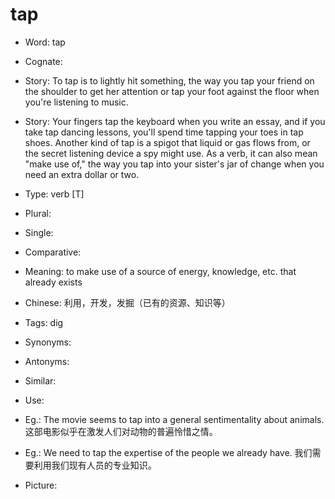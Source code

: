 # tap

- Word: tap
- Cognate: 
- Story: To tap is to lightly hit something, the way you tap your friend on the shoulder to get her attention or tap your foot against the floor when you're listening to music.
- Story: Your fingers tap the keyboard when you write an essay, and if you take tap dancing lessons, you'll spend time tapping your toes in tap shoes. Another kind of tap is a spigot that liquid or gas flows from, or the secret listening device a spy might use. As a verb, it can also mean "make use of," the way you tap into your sister's jar of change when you need an extra dollar or two.

- Type: verb [T]
- Plural: 
- Single: 
- Comparative: 
- Meaning: to make use of a source of energy, knowledge, etc. that already exists
- Chinese: 利用，开发，发掘（已有的资源、知识等）
- Tags: dig
- Synonyms: 
- Antonyms: 
- Similar: 
- Use: 
- Eg.: The movie seems to tap into a general sentimentality about animals. 这部电影似乎在激发人们对动物的普遍怜惜之情。
- Eg.: We need to tap the expertise of the people we already have. 我们需要利用我们现有人员的专业知识。
- Picture:

